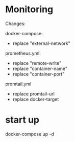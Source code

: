 # Monitoring

Changes:

docker-compose:
- replace "external-network"

prometheus.yml:
- replace "remote-write"
- replace "container-name"
- replace "container-port"

promtail.yml
- replace promtail-url
- replace docker-target

# start up

docker-compose up -d
